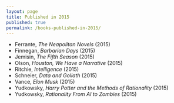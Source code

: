 ```yaml
---
layout: page
title: Published in 2015
published: true
permalink: /books-published-in-2015/
---
```


* Ferrante, _The Neapolitan Novels_ (2015) 
* Finnegan, _Barbarian Days_ (2015) 
* Jemisin, _The Fifth Season_ (2015) 
* Olson, _Houston, We Have a Narrative_ (2015) 
* Ritchie, _Intelligence_ (2015) 
* Schneier, _Data and Goliath_ (2015) 
* Vance, _Elon Musk_ (2015) 
* Yudkowsky, _Harry Potter and the Methods of Rationality_ (2015) 
* Yudkowsky, _Rationality From AI to Zombies_ (2015) 
